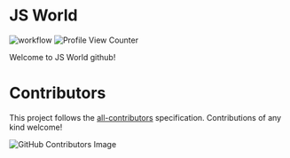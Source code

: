 # JS World

![workflow](https://github.com/pythoniaweb/jsworld/actions/workflows/blank.yml/badge.svg) ![Profile View Counter](https://komarev.com/ghpvc/?username=pythoniaweb)



Welcome to JS World github!

# Contributors

This project follows the [all-contributors](https://github.com/all-contributors/all-contributors) specification. Contributions of any kind welcome!

![GitHub Contributors Image](https://contrib.rocks/image?repo=pythoniaweb/jsworld)
